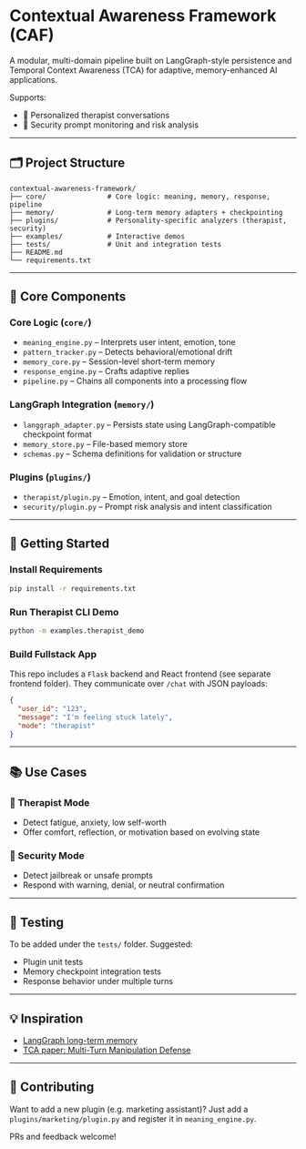 # Contextual Awareness Framework (CAF)

A modular, multi-domain pipeline built on LangGraph-style persistence and Temporal Context Awareness (TCA) for adaptive, memory-enhanced AI applications.

Supports:
- 🧠 Personalized therapist conversations
- 🔐 Security prompt monitoring and risk analysis

---

## 🗂️ Project Structure
```
contextual-awareness-framework/
├── core/               # Core logic: meaning, memory, response, pipeline
├── memory/             # Long-term memory adapters + checkpointing
├── plugins/            # Personality-specific analyzers (therapist, security)
├── examples/           # Interactive demos
├── tests/              # Unit and integration tests
├── README.md
└── requirements.txt
```

---

## 🧬 Core Components
### Core Logic (`core/`)
- `meaning_engine.py` – Interprets user intent, emotion, tone
- `pattern_tracker.py` – Detects behavioral/emotional drift
- `memory_core.py` – Session-level short-term memory
- `response_engine.py` – Crafts adaptive replies
- `pipeline.py` – Chains all components into a processing flow

### LangGraph Integration (`memory/`)
- `langgraph_adapter.py` – Persists state using LangGraph-compatible checkpoint format
- `memory_store.py` – File-based memory store
- `schemas.py` – Schema definitions for validation or structure

### Plugins (`plugins/`)
- `therapist/plugin.py` – Emotion, intent, and goal detection
- `security/plugin.py` – Prompt risk analysis and intent classification

---

## 🚀 Getting Started
### Install Requirements
```bash
pip install -r requirements.txt
```

### Run Therapist CLI Demo
```bash
python -m examples.therapist_demo
```

### Build Fullstack App
This repo includes a `Flask` backend and React frontend (see separate frontend folder). They communicate over `/chat` with JSON payloads:
```json
{
  "user_id": "123",
  "message": "I'm feeling stuck lately",
  "mode": "therapist"
}
```

---

## 📚 Use Cases
### 🧠 Therapist Mode
- Detect fatigue, anxiety, low self-worth
- Offer comfort, reflection, or motivation based on evolving state

### 🔐 Security Mode
- Detect jailbreak or unsafe prompts
- Respond with warning, denial, or neutral confirmation

---

## 🧪 Testing
To be added under the `tests/` folder. Suggested:
- Plugin unit tests
- Memory checkpoint integration tests
- Response behavior under multiple turns

---

## 💡 Inspiration
- [LangGraph long-term memory](https://blog.langchain.dev/launching-long-term-memory-support-in-langgraph/)
- [TCA paper: Multi-Turn Manipulation Defense](https://arxiv.org/abs/2503.15560)

---

## 🤝 Contributing
Want to add a new plugin (e.g. marketing assistant)? Just add a `plugins/marketing/plugin.py` and register it in `meaning_engine.py`.

PRs and feedback welcome!

